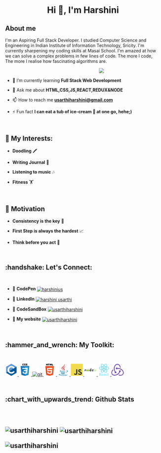 <h1 align="center">Hi 👋, I'm Harshini</h1>
<h2 align="left">About me </h2>

<p>I'm an Aspiring Full Stack Developer. I studied Computer Science and Engineering in Indian Institute of Information Technology, Sricity. I'm currently sharpening my coding skills at Masai School. I'm amazed at how we can solve a complex problems in few lines of code. The more I code, The more I realise how fascinating algorithms are.  </p>

<img src="https://cdn.dribbble.com/users/4055494/screenshots/15215756/media/d2b66c4ca0192aa26d103448b3d1518b.gif" align="right" width="200px" margin="50px">

<p align="left"> <a href="https://twitter.com/" target="blank"><img src="https://img.shields.io/twitter/follow/?logo=twitter&style=for-the-badge" alt="" /></a> </p>

- 🌱 I’m currently learning **Full Stack Web Development**

- 💬 Ask me about **HTML,CSS,JS,REACT,REDUX&NODE**

- 📫 How to reach me **usarthiharshini@gmail.com**



- ⚡ Fun fact **I can eat a tub of ice-cream :ice_cream: at one go, hehe;)**
<br/>
<h2>🎨 My Interests:</h2>

- **Doodling** 🖍  

- **Writing Journal** 📝 
 
- **Listening to music** 🎶 

- **Fitness** 🏋 

<br/>
<h2> 🎯 Motivation</h2>

 - **Consistency is the key** 🤞 

 - **First Step is always the hardest** 📈
 
 - **Think before you act** 💭 
 
 <br/>
<h2 align="left">:handshake: Let's Connect:</h2>
<br/>
<p align="left">
  
 - 🔗 **CodePen** 
<a href="https://codepen.io/harshinius" target="blank"><img align="center" src="https://raw.githubusercontent.com/rahuldkjain/github-profile-readme-generator/master/src/images/icons/Social/codepen.svg" alt="harshinius" height="30" width="40" /></a>
 
  - 🔗 **LinkedIn** 
<a href="https://www.linkedin.com/in/harshini-usarthi-745922228/" target="blank"><img align="center" src="https://raw.githubusercontent.com/rahuldkjain/github-profile-readme-generator/master/src/images/icons/Social/linked-in-alt.svg" alt="harshini usarthi" height="30" width="40" /></a>
 
  - 🔗 **CodeSandBox** 
<a href="https://codesandbox.com/usarthiharshini" target="blank"><img align="center" src="https://raw.githubusercontent.com/rahuldkjain/github-profile-readme-generator/master/src/images/icons/Social/codesandbox.svg" alt="usarthiharshini" height="30" width="40" /></a>
 
  - 🔗 **My website** 
 <a  href="https://codesandbox.com/usarthiharshini" target="blank"><img align="center" src="https://cdn-icons-png.flaticon.com/512/1927/1927746.png" alt="usarthiharshini" height="33" width="33" /> </a>
</p>
<br/>
<h2 align="left">:hammer_and_wrench: My Toolkit:</h2>
<br/>
<p align="left"> <a href="https://www.cprogramming.com/" target="_blank" rel="noreferrer"> <img src="https://raw.githubusercontent.com/devicons/devicon/master/icons/c/c-original.svg" alt="c" width="40" height="40"/> </a> <a href="https://www.w3schools.com/css/" target="_blank" rel="noreferrer"> <img src="https://raw.githubusercontent.com/devicons/devicon/master/icons/css3/css3-original-wordmark.svg" alt="css3" width="40" height="40"/> </a> <a href="https://git-scm.com/" target="_blank" rel="noreferrer"> <img src="https://www.vectorlogo.zone/logos/git-scm/git-scm-icon.svg" alt="git" width="40" height="40"/> </a> <a href="https://www.w3.org/html/" target="_blank" rel="noreferrer"> <img src="https://raw.githubusercontent.com/devicons/devicon/master/icons/html5/html5-original-wordmark.svg" alt="html5" width="40" height="40"/> </a> <a href="https://www.java.com" target="_blank" rel="noreferrer"> <img src="https://raw.githubusercontent.com/devicons/devicon/master/icons/java/java-original.svg" alt="java" width="40" height="40"/> </a> <a href="https://developer.mozilla.org/en-US/docs/Web/JavaScript" target="_blank" rel="noreferrer"> <img src="https://raw.githubusercontent.com/devicons/devicon/master/icons/javascript/javascript-original.svg" alt="javascript" width="40" height="40"/> </a> <a href="https://nodejs.org" target="_blank" rel="noreferrer"> <img src="https://raw.githubusercontent.com/devicons/devicon/master/icons/nodejs/nodejs-original-wordmark.svg" alt="nodejs" width="40" height="40"/> </a> <a href="https://reactjs.org/" target="_blank" rel="noreferrer"> <img src="https://raw.githubusercontent.com/devicons/devicon/master/icons/react/react-original-wordmark.svg" alt="react" width="40" height="40"/> </a> <a href="https://redux.js.org" target="_blank" rel="noreferrer"> <img src="https://raw.githubusercontent.com/devicons/devicon/master/icons/redux/redux-original.svg" alt="redux" width="40" height="40"/> </a> </p>
<br/>
<h2>:chart_with_upwards_trend: Github Stats<h2/>
<br/>
<p><img align="left" src="https://github-readme-stats.vercel.app/api/top-langs?username=usarthiharshini&show_icons=true&locale=en&layout=compact" alt="usarthiharshini" /></p>

<p>&nbsp;<img align="center" src="https://github-readme-stats.vercel.app/api?username=usarthiharshini&show_icons=true&locale=en" alt="usarthiharshini" /></p>

<p><img align="center" src="https://github-readme-streak-stats.herokuapp.com/?user=usarthiharshini&" alt="usarthiharshini" /></p>
